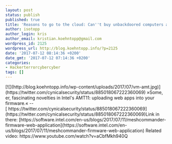 ```yaml
---
layout: post
status: publish
published: true
title: 'Reasons to go to the cloud: Can''t buy unbackdoored computers any more'
author: isotopp
author_login: kris
author_email: kristian.koehntopp@gmail.com
wordpress_id: 2125
wordpress_url: http://blog.koehntopp.info/?p=2125
date: '2017-07-12 08:14:36 +0200'
date_gmt: '2017-07-12 07:14:36 +0200'
categories:
- Hackerterrorcybercyber
tags: []
---
```

<p>[![](http://blog.koehntopp.info/wp-content/uploads/2017/07/vm-amt.jpg)](https://twitter.com/cynicalsecurity/status/885018067222360069) »Some, er, fascinating novelties in Intel's AMT11: uploading web apps into your firmware.« --[&nbsp;https://twitter.com/cynicalsecurity/status/885018067222360069](https://twitter.com/cynicalsecurity/status/885018067222360069)<!--more-->Link in there: [https://software.intel.com/en-us/blogs/2017/07/11/meshcommander-firmware-web-application](https://software.intel.com/en-us/blogs/2017/07/11/meshcommander-firmware-web-application) Related video: https://www.youtube.com/watch?v=aCbfMkh940Q</p>
